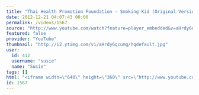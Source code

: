 ```yaml
---
title: "Thai Health Promotion Foundation - Smoking Kid (Original Version)"
date: 2012-12-21 04:07:43 00:00
permalink: /videos/1567
source: "http://www.youtube.com/watch?feature=player_embedded&v=aHrdy6qcumg"
featured: false
provider: "YouTube"
thumbnail: "http://i2.ytimg.com/vi/aHrdy6qcumg/hqdefault.jpg"
user:
  id: 412
  username: "susie"
  name: "Susie"
tags: []
html: "<iframe width=\"640\" height=\"360\" src=\"http://www.youtube.com/embed/aHrdy6qcumg?wmode=transparent&feature=oembed\" frameborder=\"0\" allowfullscreen></iframe>"
id: 1567
---
```


